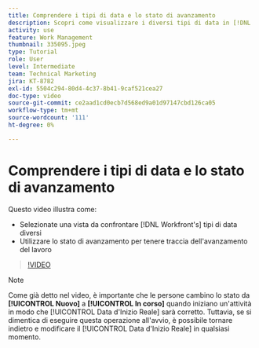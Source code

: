 ```yaml
---
title: Comprendere i tipi di data e lo stato di avanzamento
description: Scopri come visualizzare i diversi tipi di data in [!DNL  Workfront] e utilizza lo stato di avanzamento per aiutarti a tenere traccia dell’avanzamento del lavoro.
activity: use
feature: Work Management
thumbnail: 335095.jpeg
type: Tutorial
role: User
level: Intermediate
team: Technical Marketing
jira: KT-8782
exl-id: 5504c294-80d4-4c37-8b41-9caf521cea27
doc-type: video
source-git-commit: ce2aad1cd0ecb7d568ed9a01d97147cbd126ca05
workflow-type: tm+mt
source-wordcount: '111'
ht-degree: 0%

---
```


# Comprendere i tipi di data e lo stato di avanzamento

Questo video illustra come:

* Selezionate una vista da confrontare [!DNL Workfront's] tipi di data diversi
* Utilizzare lo stato di avanzamento per tenere traccia dell&#39;avanzamento del lavoro

>[!VIDEO](https://video.tv.adobe.com/v/335095/?quality=12&learn=on)

>[!NOTE]
>
>Come già detto nel video, è importante che le persone cambino lo stato da **[!UICONTROL Nuovo]** a **[!UICONTROL In corso]** quando iniziano un&#39;attività in modo che [!UICONTROL Data d&#39;Inizio Reale] sarà corretto. Tuttavia, se si dimentica di eseguire questa operazione all&#39;avvio, è possibile tornare indietro e modificare il [!UICONTROL Data d&#39;Inizio Reale] in qualsiasi momento.


<!---
Task progress status overview
Definitions for the project, task, and issue dates within Workfront
Project timelines
--->
